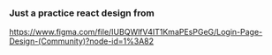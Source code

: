 ### Just a practice react design from 
https://www.figma.com/file/IUBQWlfV4IT1KmaPEsPGeG/Login-Page-Design-(Community)?node-id=1%3A82
